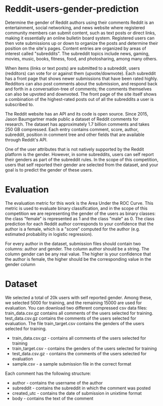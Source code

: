 # Reddit-users-gender-prediction
Determine the gender of Reddit authors using their comments
Reddit is an entertainment, social networking, and news website where registered community members can submit content, such as text posts or direct links, making it essentially an online bulletin board system. Registered users can then vote submissions up or down to organize the posts and determine their position on the site's pages. Content entries are organized by areas of interest called "subreddits". The subreddit topics include news, gaming, movies, music, books, fitness, food, and photosharing, among many others.

When items (links or text posts) are submitted to a subreddit, users (redditors) can vote for or against them (upvote/downvote). Each subreddit has a front page that shows newer submissions that have been rated highly. Redditors can also post comments about the submission, and respond back and forth in a conversation-tree of comments; the comments themselves can also be upvoted and downvoted. The front page of the site itself shows a combination of the highest-rated posts out of all the subreddits a user is subscribed to.

The Reddit website has an API and its code is open source. Since 2015, Jason Baumgartner made public a dataset of Reddit comments for research. The dataset has approximately 1.7 billion comments and takes 250 GB compressed. Each entry contains comment, score, author, subreddit, position in comment tree and other fields that are available through Reddit's API.

One of the user attributes that is not natively supported by the Reddit platform is the gender. However, in some subreddits, users can self report their genders as part of the subreddit rules. In the scope of this competition, users that self reported their gender are selected from the dataset, and your goal is to predict the gender of these users.
# Evaluation
The evaluation metric for this work is the Area Under the ROC Curve. This metric is used to evaluate binary classification, and in the scope of this competition we are representing the gender of the users as binary classes: the class "female" is represented as 1 and the class "male" as 0. The class prediction for each Reddit author corresponds to your confidence that the author is a female, which is a "score" computed for the author (e.g. estimated probability in logistic regression).

For every author in the dataset, submission files should contain two columns: author and gender. The column author should be a string. The column gender can be any real value. The higher is your confidence that the author is female, the higher should be the corresponding value in the gender column
# Dataset
We selected a total of 20k users with self reported gender. Among these, we selected 5000 for training, and the remaining 15000 are used for evaluation. You can download two different compressed csv data files: train_data.csv.gz contains all comments of the users selected for training. test_data.csv.gz contains the comments of the users selected for evaluation. The file train_target.csv contains the genders of the users selected for training.

* train_data.csv.gz - contains all comments of the users selected for training
* train_target.csv - contains the genders of the users selected for training
* test_data.csv.gz - contains the comments of the users selected for evaluation
* sample.csv - a sample submission file in the correct format

Each comment has the following structure:

* author - contains the username of the author
* subreddit - contains the subreddit in which the comment was posted
* created_utc - contains the date of submission in unixtime format
* body - contains the text of the comment
